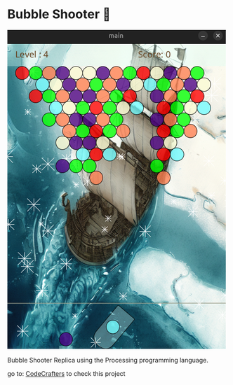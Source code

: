 # Bubble Shooter 🫧

![bubble](bubble.png)

Bubble Shooter Replica using the Processing programming language.

go to: [CodeCrafters](https://code-crafters-b6273b.gitlab.io/) to check this project

